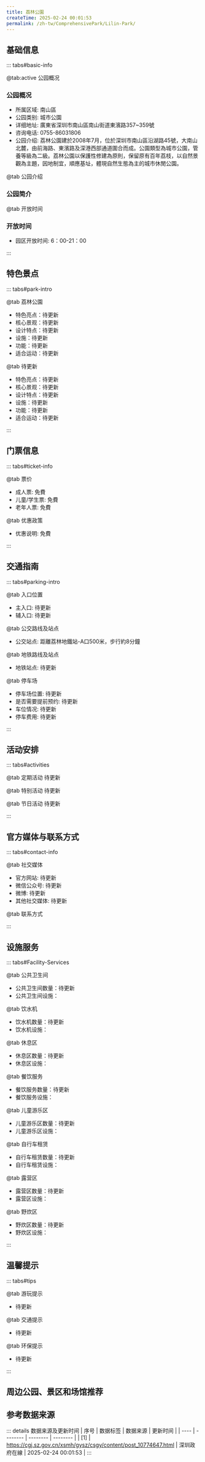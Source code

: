 ```yaml
---
title: 荔林公園
createTime: 2025-02-24 00:01:53
permalink: /zh-tw/ComprehensivePark/Lilin-Park/
---
```



<script setup>
import ImageSwiper from '/.vuepress/theme/components/ImageSwiper.vue'
// 轮播图数据
const swiperItems = [
    {
                link: 'https://cgj.sz.gov.cn/img/4/4005/4005681/10774647.jpg',
                title: '荔林公園',
                description: '',
                author: '深圳政府在線',
                date: '2025/02/25'
                },
  {
                link: 'https://cgj.sz.gov.cn/img/4/4005/4005681/10774647.jpg',
                title: '荔林公園',
                description: '',
                author: '深圳政府在線',
                date: '2025/02/25'
                }
]
// 配置项
const swiperConfig = {
  height: 500,
  showInfo: true
}
</script>
<!-- 轮播图组件 -->
<ImageSwiper :items="swiperItems" :config="swiperConfig" />



## 基础信息

::: tabs#basic-info

@tab:active 公园概况
### 公园概况
- 所属区域: 南山區
- 公园类别: 城市公園
- 详细地址: 廣東省深圳市南山區南山街道東濱路357~359號
- 咨询电话: 0755-86031806
- 公园介绍: 荔林公園建於2008年7月，位於深圳市南山區沿湖路45號，大南山北麓，由前海路、東濱路及深港西部通道圍合而成。公園類型為城市公園，管養等級為二級。荔林公園以保護性修建為原則，保留原有百年荔枝，以自然景觀為主題，因地制宜，順應基址，體現自然生態為主的城市休閒公園。

@tab 公园介绍
### 公园简介
@tab 开放时间
### 开放时间
- 园区开放时间: 6：00-21：00

:::

## 特色景点

::: tabs#park-intro

@tab 荔林公園
<ImageCard
image="https://cgj.sz.gov.cn/images/index20230710_1.png"
    title="荔林公園"
    description="湖光山色區，荔林生態區"
    date=""
    author="深圳政府在線"
/>


- 特色亮点：待更新
- 核心景观：待更新
- 设计特点：待更新
- 设施：待更新
- 功能：待更新
- 适合运动：待更新

@tab 待更新
<ImageCard
image="https://cgj.sz.gov.cn/images/index20230710_1.png"
    title="荔林公園"
    description="湖光山色區，荔林生態區"
    date=""
    author="深圳政府在線"
/>


- 特色亮点：待更新
- 核心景观：待更新
- 设计特点：待更新
- 设施：待更新
- 功能：待更新
- 适合运动：待更新

:::

## 门票信息

::: tabs#ticket-info

@tab 票价
- 成人票: 免費
- 儿童/学生票: 免費
- 老年人票: 免費

@tab 优惠政策
- 优惠说明: 免費

:::

## 交通指南

::: tabs#parking-intro

@tab 入口位置
- 主入口: 待更新
- 辅入口: 待更新

@tab 公交路线及站点
- 公交站点: 距離荔林地鐵站-A口500米，步行約8分鐘

@tab 地铁路线及站点
- 地铁站点: 待更新

@tab 停车场
- 停车场位置: 待更新
- 是否需要提前预约: 待更新
- 车位情况: 待更新
- 停车费用: 待更新

:::

## 活动安排

::: tabs#activities

@tab 定期活动
待更新

@tab 特别活动
待更新

@tab 节日活动
待更新

:::

## 官方媒体与联系方式

::: tabs#contact-info

@tab 社交媒体
- 官方网站: 待更新
- 微信公众号: 待更新
- 微博: 待更新
- 其他社交媒体: 待更新

@tab 联系方式

:::

## 设施服务

::: tabs#Facility-Services

@tab 公共卫生间
- 公共卫生间数量：待更新
- 公共卫生间设施：

@tab 饮水机
- 饮水机数量：待更新
- 饮水机设施：

@tab 休息区
- 休息区数量：待更新
- 休息区设施：

@tab 餐饮服务
- 餐饮服务数量：待更新
- 餐饮服务设施：

@tab 儿童游乐区
- 儿童游乐区数量：待更新
- 儿童游乐区设施：

@tab 自行车租赁
- 自行车租赁数量：待更新
- 自行车租赁设施：

@tab 露营区
- 露营区数量：待更新
- 露营区设施：

@tab 野炊区
- 野炊区数量：待更新
- 野炊区设施：

:::

## 温馨提示

::: tabs#tips

@tab 游玩提示
- 待更新

@tab 交通提示
- 待更新

@tab 环保提示
- 待更新

:::

## 周边公园、景区和场馆推荐

<CardGrid>
  <ImageCard
        image="https://cgj.sz.gov.cn/img/4/4005/4005682/10774648.jpg"
        title="荔香公園"
        description="荔香公園位於南山區中心地帶，北臨深南大道，南望南山區委大樓，東接南海大道，西連南光路。公園於2000年10月開園，總面積二十三萬平方米，是集休閒、觀賞、健身、娛樂為一體的現代化生態公園。"
        href="/zh-tw/ComprehensivePark/Lixiang-Park/"
        author="深圳政府在線"
        date="2025/01/02"
      />
      <ImageCard
        image="https://cgj.sz.gov.cn/img/4/4005/4005682/10774648.jpg"
        title="荔香公園"
        description="荔香公園位於南山區中心地帶，北臨深南大道，南望南山區委大樓，東接南海大道，西連南光路。公園於2000年10月開園，總面積二十三萬平方米，是集休閒、觀賞、健身、娛樂為一體的現代化生態公園。"
        href="/zh-tw/ComprehensivePark/Lixiang-Park/"
        author="深圳政府在線"
        date="2025/01/02"
      />
    </CardGrid>


## 参考数据来源

::: details 数据来源及更新时间
| 序号 | 数据标签 | 数据来源 | 更新时间 |
| ---- | -------- | -------- | -------- |
| [1] | https://cgj.sz.gov.cn/xsmh/gysz/csgy/content/post_10774647.html | 深圳政府在線 | 2025-02-24 00:01:53 |
:::


